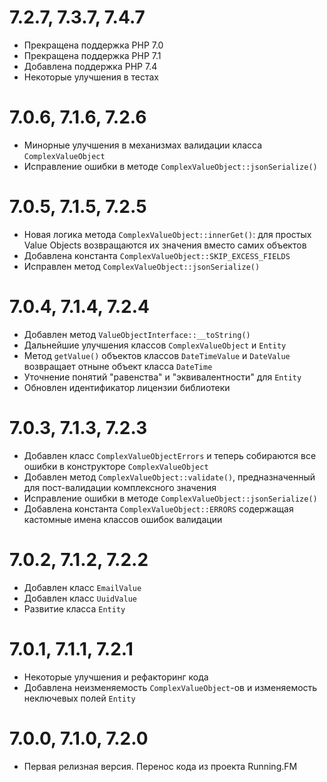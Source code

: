 7.2.7, 7.3.7, 7.4.7
===================
* Прекращена поддержка PHP 7.0
* Прекращена поддержка PHP 7.1
* Добавлена поддержка PHP 7.4
* Некоторые улучшения в тестах

7.0.6, 7.1.6, 7.2.6
===================
* Минорные улучшения в механизмах валидации класса `ComplexValueObject`
* Исправление ошибки в методе `ComplexValueObject::jsonSerialize()` 

7.0.5, 7.1.5, 7.2.5
===================
* Новая логика метода `ComplexValueObject::innerGet()`: для простых Value Objects возвращаются их значения вместо самих объектов
* Добавлена константа `ComplexValueObject::SKIP_EXCESS_FIELDS`
* Исправлен метод `ComplexValueObject::jsonSerialize()`

7.0.4, 7.1.4, 7.2.4
===================
* Добавлен метод `ValueObjectInterface::__toString()`
* Дальнейшие улучшения классов `ComplexValueObject` и `Entity`
* Метод `getValue()` объектов классов `DateTimeValue` и `DateValue` возвращает отныне объект класса `DateTime`
* Уточнение понятий "равенства" и "эквивалентности" для `Entity`
* Обновлен идентификатор лицензии библиотеки

7.0.3, 7.1.3, 7.2.3
===================
* Добавлен класс `ComplexValueObjectErrors` и теперь собираются все ошибки в конструкторе `ComplexValueObject`
* Добавлен метод `ComplexValueObject::validate()`, предназначенный для пост-валидации комплексного значения
* Исправление ошибки в методе `ComplexValueObject::jsonSerialize()`
* Добавлена константа `ComplexValueObject::ERRORS` содержащая кастомные имена классов ошибок валидации 

7.0.2, 7.1.2, 7.2.2
===================
* Добавлен класс `EmailValue`
* Добавлен класс `UuidValue`
* Развитие класса `Entity`

7.0.1, 7.1.1, 7.2.1
===================
* Некоторые улучшения и рефакторинг кода
* Добавлена неизменяемость `ComplexValueObject`-ов и изменяемость неключевых полей `Entity`

7.0.0, 7.1.0, 7.2.0
===================
* Первая релизная версия. Перенос кода из проекта Running.FM